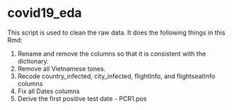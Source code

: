 # covid19_eda

This script is used to clean the raw data. It does the following things in this Rmd:

1. Rename and remove the columns so that it is consistent with the dictionary.
2. Remove all Vietnamese tones.
3. Recode country_infected, city_infected, flightInfo, and flightseatInfo columns
4. Fix all Dates columns
5. Derive the first positive test date - PCR1.pos

